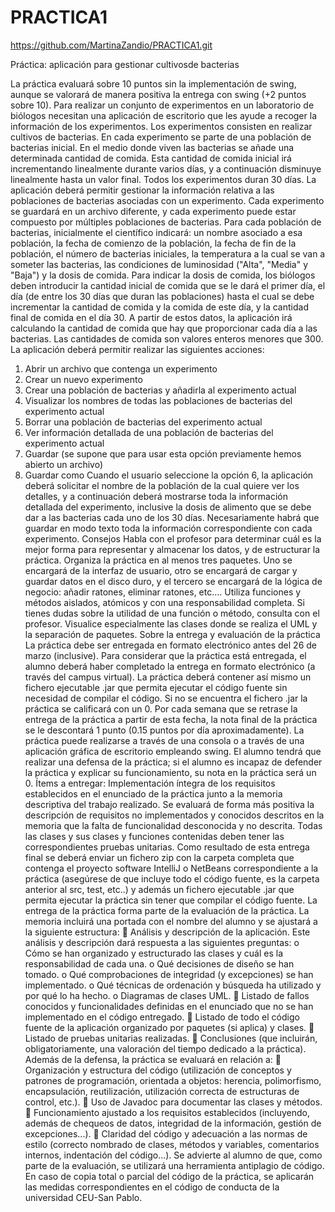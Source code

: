 # PRACTICA1
https://github.com/MartinaZandio/PRACTICA1.git

Práctica: aplicación para gestionar cultivosde bacterias

La práctica evaluará sobre 10 puntos sin la implementación de swing, aunque se
valorará de manera positiva la entrega con swing (+2 puntos sobre 10). 
Para realizar un conjunto de experimentos en un laboratorio de biólogos necesitan una
aplicación de escritorio que les ayude a recoger la información de los experimentos. Los
experimentos consisten en realizar cultivos de bacterias. En cada experimento se parte
de una población de bacterias inicial. En el medio donde viven las bacterias se añade
una determinada cantidad de comida. Esta cantidad de comida inicial irá incrementando
linealmente durante varios días, y a continuación disminuye linealmente hasta un valor
final. Todos los experimentos duran 30 días.
La aplicación deberá permitir gestionar la información relativa a las poblaciones de
bacterias asociadas con un experimento. Cada experimento se guardará en un archivo
diferente, y cada experimento puede estar compuesto por múltiples poblaciones de
bacterias. Para cada población de bacterias, inicialmente el científico indicará: un
nombre asociado a esa población, la fecha de comienzo de la población, la fecha de fin
de la población, el número de bacterias iniciales, la temperatura a la cual se van a
someter las bacterias, las condiciones de luminosidad ("Alta", "Media" y "Baja") y la
dosis de comida. Para indicar la dosis de comida, los biólogos deben introducir la
cantidad inicial de comida que se le dará el primer día, el día (de entre los 30 días que
duran las poblaciones) hasta el cual se debe incrementar la cantidad de comida y la
comida de este día, y la cantidad final de comida en el día 30. A partir de estos datos, la
aplicación irá calculando la cantidad de comida que hay que proporcionar cada día a las
bacterias. Las cantidades de comida son valores enteros menores que 300. 
La aplicación deberá permitir realizar las siguientes acciones:
1. Abrir un archivo que contenga un experimento
2. Crear un nuevo experimento
3. Crear una población de bacterias y añadirla al experimento actual
4. Visualizar los nombres de todas las poblaciones de bacterias del experimento
actual
5. Borrar una población de bacterias del experimento actual
6. Ver información detallada de una población de bacterias del experimento actual
7. Guardar (se supone que para usar esta opción previamente hemos abierto un
archivo)
8. Guardar como
Cuando el usuario seleccione la opción 6, la aplicación deberá solicitar el nombre de la
población de la cual quiere ver los detalles, y a continuación deberá mostrarse toda la
información detallada del experimento, inclusive la dosis de alimento que se debe dar a
las bacterias cada uno de los 30 días.
Necesariamente habrá que guardar en modo texto toda la información correspondiente
con cada experimento.
Consejos
Habla con el profesor para determinar cuál es la mejor forma para representar y
almacenar los datos, y de estructurar la práctica. Organiza la práctica en al menos tres
paquetes. Uno se encargará de la interfaz de usuario, otro se encargará de cargar y
guardar datos en el disco duro, y el tercero se encargará de la lógica de negocio: añadir
ratones, eliminar ratones, etc.… Utiliza funciones y métodos aislados, atómicos y con
una responsabilidad completa. Si tienes dudas sobre la utilidad de una función o
método, consulta con el profesor. Visualice especialmente las clases donde se realiza el
UML y la separación de paquetes. 
Sobre la entrega y evaluación de la práctica
La práctica debe ser entregada en formato electrónico antes del 26 de marzo (inclusive).
Para considerar que la práctica está entregada, el alumno deberá haber completado la
entrega en formato electrónico (a través del campus virtual). La práctica deberá
contener así mismo un fichero ejecutable .jar que permita ejecutar el código fuente
sin necesidad de compilar el código. Si no se encuentra el fichero .jar la práctica se
calificará con un 0. 
Por cada semana que se retrase la entrega de la práctica a partir de esta fecha, la nota
final de la práctica se le descontará 1 punto (0.15 puntos por día aproximadamente). La
práctica puede realizarse a través de una consola o a través de una aplicación gráfica de
escritorio empleando swing. El alumno tendrá que realizar una defensa de la práctica; si
el alumno es incapaz de defender la práctica y explicar su funcionamiento, su nota en la
práctica será un 0.
Ítems a entregar: Implementación íntegra de los requisitos establecidos en el
enunciado de la práctica junto a la memoria descriptiva del trabajo realizado. Se
evaluará de forma más positiva la descripción de requisitos no implementados y
conocidos descritos en la memoria que la falta de funcionalidad desconocida y no
descrita. 
Todas las clases y sus clases y funciones contenidas deben tener las correspondientes
pruebas unitarias. 
Como resultado de esta entrega final se deberá enviar un fichero zip con la carpeta 
completa que contenga el proyecto software IntelliJ o NetBeans correspondiente a la 
práctica (asegúrese de que incluye todo el código fuente, es la carpeta anterior al src, 
test, etc..) y además un fichero ejecutable .jar que permita ejecutar la práctica sin tener 
que compilar el código fuente. 
La entrega de la práctica forma parte de la evaluación de la práctica. 
La memoria incluirá una portada con el nombre del alumno y se ajustará a la siguiente
estructura: 
 Análisis y descripción de la aplicación. Este análisis y descripción dará respuesta
a las siguientes preguntas:
o Cómo se han organizado y estructurado las clases y cuál es la 
responsabilidad de cada una.
o Qué decisiones de diseño se han tomado.
o Qué comprobaciones de integridad (y excepciones) se han 
implementado.
o Qué técnicas de ordenación y búsqueda ha utilizado y por qué lo ha 
hecho.
o Diagramas de clases UML.
 Listado de fallos conocidos y funcionalidades definidas en el enunciado que 
no se han implementado en el código entregado.
 Listado de todo el código fuente de la aplicación organizado por paquetes (si 
aplica) y clases.
 Listado de pruebas unitarias realizadas. 
 Conclusiones (que incluirán, obligatoriamente, una valoración del tiempo 
dedicado a la práctica).
Además de la defensa, la práctica se evaluará en relación a:
 Organización y estructura del código (utilización de conceptos y patrones de 
programación, orientada a objetos: herencia, polimorfismo, encapsulación, 
reutilización, utilización correcta de estructuras de control, etc.).
 Uso de Javadoc para documentar las clases y métodos.
 Funcionamiento ajustado a los requisitos establecidos (incluyendo, además de 
chequeos de datos, integridad de la información, gestión de excepciones...).
 Claridad del código y adecuación a las normas de estilo (correcto nombrado 
de clases, métodos y variables, comentarios internos, indentación del código...).
Se advierte al alumno de que, como parte de la evaluación, se utilizará una herramienta 
antiplagio de código. En caso de copia total o parcial del código de la práctica, se 
aplicarán las medidas correspondientes en el código de conducta de la universidad 
CEU-San Pablo.
